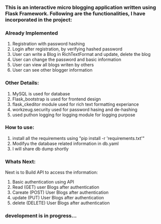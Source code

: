 ### This is an interactive micro blogging application written using Flask Framework. Following are the functionalities, I have incorporated in the project:
### Already Implemented
1. Registration with password hashing
2. Login after registration, by verifying hashed password
3. User can write a Blog in RichTextFormat and update, delete the blog
4. User can change the password and basic information
5. User can view all blogs writen by others
6. User can see other blogger information

### Other Details:
1. MySQL is used for database
2. Flask_bootstrap is used for frontend design
3. flask_ckeditor module used for rich text formatting experiance
4. workzeug.security used for password hasing and de-hashing
5. used puthon logging for logging module for logging purpose

### How to use:
1. install all the requirements using "pip install -r 'requirements.txt'"
2. Modifyu the database related information in db.yaml
3. I will share db dump shortly

### Whats Next:
Next is to Build API to access the information:
1. Basic authentication using API
2. Read (GET) user Blogs after authentication
3. Careate (POST) User Blogs after authentication
4. update (PUT) User Blogs after authentication
5. delete (DELETE) User Blogs after authentication


### development is in progress...

